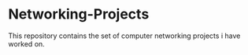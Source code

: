 # Networking-Projects
This repository contains the set of computer networking projects i have worked on.
